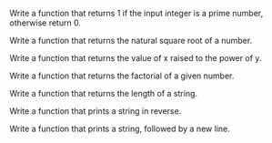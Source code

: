 Write a function that returns 1 if the input integer is a prime number, otherwise return 0.

Write a function that returns the natural square root of a number.

Write a function that returns the value of x raised to the power of y.

Write a function that returns the factorial of a given number.

Write a function that returns the length of a string.

Write a function that prints a string in reverse.

Write a function that prints a string, followed by a new line.
